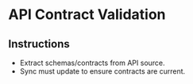 # API Contract Validation
## Instructions
- Extract schemas/contracts from API source.
- Sync must update to ensure contracts are current.
